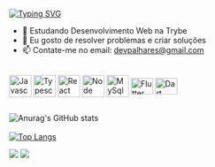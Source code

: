 [![Typing SVG](https://readme-typing-svg.herokuapp.com?font=&weight=600&size=34&pause=1000&color=24F768&background=000000&vCenter=true&width=435&lines=Bem+vindo+ao+meu+Github;Full+Stack+Developer)](https://git.io/typing-svg)


- 🌱 Estudando Desenvolvimento Web na Trybe
- 🤔 Eu gosto de resolver problemas e criar soluções
- 📫 Contate-me no email: devpalhares@gmail.com 



<!-- 
  <div align="center">
  <a href="https://github.com/GPalhares">
  <img height="180em" src="https://github-readme-stats.vercel.app/api?username=GPalhares&show_icons=true&theme=dracula&include_all_commits=true&count_private=true"/>
  <img height="180em" src="https://github-readme-stats.vercel.app/api/top-langs/?username=GPalhares&layout=compact&langs_count=7&theme=dracula"/>
</div> -->
<!-- <img align="center" src="https://github-readme-stats.vercel.app/api/wakatime?username==GPalhares&theme=monokai&hide_title=true&layout=default" /> -->



  </div>
<div style="display: inline_block"><br>
  <img align="center" alt="Javascript" height="40" width="40" src="https://pcodinomebzero.neocities.org/Imagens/javascript1.png">
        <img align="center" alt="Typescript" height="40" width="40" src="https://icons.veryicon.com/png/o/business/vscode-program-item-icon/typescript-def.png">
    <img align="center" alt="React" height="40" width="40" src="https://upload.wikimedia.org/wikipedia/commons/thumb/a/a7/React-icon.svg/640px-React-icon.svg.png">
      <img align="center" alt="Node" height="40" width="40" src="https://cdn.iconscout.com/icon/free/png-256/node-js-1174925.png">
  <img align="center" alt="MySql" height="40" width="40" src="https://camo.githubusercontent.com/f85f882cb31eeaeee657ec955313015c30378e8f56c3dc2f06933b617a276cfd/68747470733a2f2f77372e706e6777696e672e636f6d2f706e67732f3734372f3739382f706e672d7472616e73706172656e742d6d7973716c2d6c6f676f2d6d7973716c2d64617461626173652d7765622d646576656c6f706d656e742d636f6d70757465722d736f6674776172652d646f6c7068696e2d6d6172696e652d6d616d6d616c2d616e696d616c732d746578742d7468756d626e61696c2e706e67">
  <img align="center" alt="Flutter" height="30" width="40" src="https://cdn.jsdelivr.net/gh/devicons/devicon/icons/flutter/flutter-original.svg">
  <img align="center" alt="Dart" height="30" width="40" src="https://cdn.jsdelivr.net/gh/devicons/devicon/icons/dart/dart-original.svg">


  
</div>

##

<div> 
  
![Anurag's GitHub stats](https://github-readme-stats.vercel.app/api?username=GPalhares&show_icons=true&theme=radical)
  <br></br>
  [![Top Langs](https://github-readme-stats.vercel.app/api/top-langs/?username=GPalhares&theme=radical)](https://github.com/anuraghazra/github-readme-stats)

  <a href = "mailto:devpalhares@gmail.com"><img src="https://img.shields.io/badge/-Gmail-%23333?style=for-the-badge&logo=gmail&logoColor=white" target="_blank"></a>
  <a href="https://www.linkedin.com/in/gabriel-palhares-miranda-8378b5215" target="_blank"><img src="https://img.shields.io/badge/-LinkedIn-%230077B5?style=for-the-badge&logo=linkedin&logoColor=white" target="_blank"></a> 
 
 
</div>


